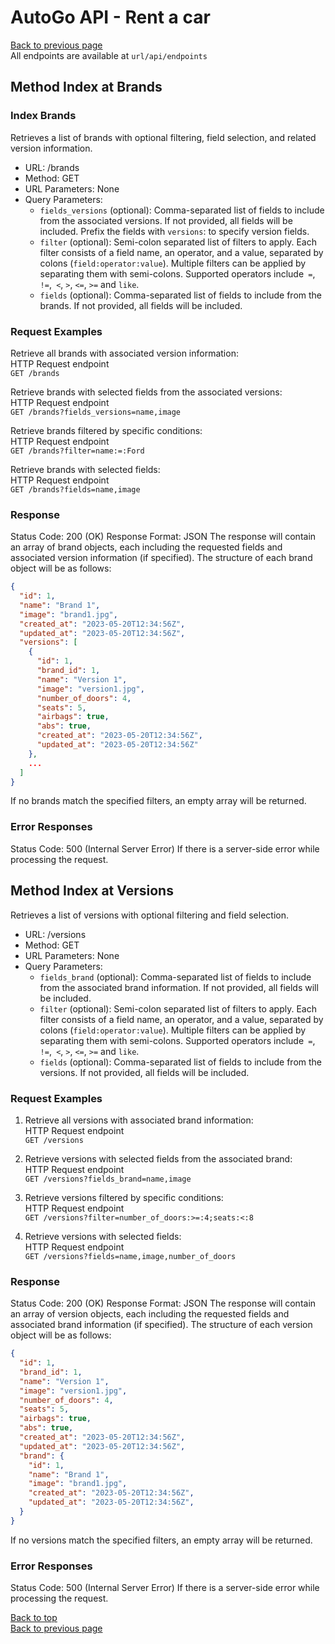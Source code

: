 # AutoGo API - Rent a car
[Back to previous page](../README.md)  
All endpoints are available at `url/api/endpoints`  

## Method Index at Brands

### Index Brands
Retrieves a list of brands with optional filtering, field selection, and related version information.

*  URL: /brands
*  Method: GET
*  URL Parameters: None
*  Query Parameters:
    * `fields_versions` (optional): Comma-separated list of fields to include from the associated versions. If not provided, all fields will be included. Prefix the fields with `versions`: to specify version fields.
    * `filter` (optional): Semi-colon separated list of filters to apply. Each filter consists of a field name, an operator, and a value, separated by colons (`field:operator:value`). Multiple filters can be applied by separating them with semi-colons. Supported operators include` =`, `!=`,` <`, `>`, `<=`, `>=` and `like`.  
    * `fields` (optional): Comma-separated list of fields to include from the brands. If not provided, all fields will be included.

### Request Examples

Retrieve all brands with associated version information:  
HTTP Request endpoint  
`GET /brands`  
  
Retrieve brands with selected fields from the associated versions:  
HTTP Request endpoint  
`GET /brands?fields_versions=name,image`  
  
Retrieve brands filtered by specific conditions:  
HTTP Request endpoint  
`GET /brands?filter=name:=:Ford`  
  
Retrieve brands with selected fields:  
HTTP Request endpoint  
`GET /brands?fields=name,image`  
  
### Response

Status Code: 200 (OK)
Response Format: JSON
The response will contain an array of brand objects, each including the requested fields and associated version information (if specified). The structure of each brand object will be as follows:

```json
{
  "id": 1,
  "name": "Brand 1",
  "image": "brand1.jpg",
  "created_at": "2023-05-20T12:34:56Z",
  "updated_at": "2023-05-20T12:34:56Z",
  "versions": [
    {
      "id": 1,
      "brand_id": 1,
      "name": "Version 1",
      "image": "version1.jpg",
      "number_of_doors": 4,
      "seats": 5,
      "airbags": true,
      "abs": true,
      "created_at": "2023-05-20T12:34:56Z",
      "updated_at": "2023-05-20T12:34:56Z"
    },
    ...
  ]
}
```
If no brands match the specified filters, an empty array will be returned.

### Error Responses

Status Code: 500 (Internal Server Error)
If there is a server-side error while processing the request.

## Method Index at Versions
Retrieves a list of versions with optional filtering and field selection.

*  URL: /versions
*  Method: GET
*  URL Parameters: None
*  Query Parameters:
    * `fields_brand` (optional): Comma-separated list of fields to include from the associated brand information. If not provided, all fields will be included.
    * `filter` (optional): Semi-colon separated list of filters to apply. Each filter consists of a field name, an operator, and a value, separated by colons (`field:operator:value`). Multiple filters can be applied by separating them with semi-colons. Supported operators include` =`, `!=`,` <`, `>`, `<=`, `>=` and `like`.  
    * `fields` (optional): Comma-separated list of fields to include from the versions. If not provided, all fields will be included.

### Request Examples

1. Retrieve all versions with associated brand information:  
HTTP Request endpoint   
`GET /versions`   
  
2. Retrieve versions with selected fields from the associated brand:  
HTTP Request endpoint   
`GET /versions?fields_brand=name,image`  
  
3. Retrieve versions filtered by specific conditions:  
HTTP Request endpoint   
`GET /versions?filter=number_of_doors:>=:4;seats:<:8`  
  
4. Retrieve versions with selected fields:  
HTTP Request endpoint   
`GET /versions?fields=name,image,number_of_doors`   

### Response
Status Code: 200 (OK)
Response Format: JSON
The response will contain an array of version objects, each including the requested fields and associated brand information (if specified). The structure of each version object will be as follows:

```json
{
  "id": 1,
  "brand_id": 1,
  "name": "Version 1",
  "image": "version1.jpg",
  "number_of_doors": 4,
  "seats": 5,
  "airbags": true,
  "abs": true,
  "created_at": "2023-05-20T12:34:56Z",
  "updated_at": "2023-05-20T12:34:56Z",
  "brand": {
    "id": 1,
    "name": "Brand 1",
    "image": "brand1.jpg",
    "created_at": "2023-05-20T12:34:56Z",
    "updated_at": "2023-05-20T12:34:56Z",
  }
}
```
If no versions match the specified filters, an empty array will be returned.

### Error Responses

Status Code: 500 (Internal Server Error)
If there is a server-side error while processing the request.

[Back to top](#autogo-api---rent-a-car)  
[Back to previous page](../README.md)